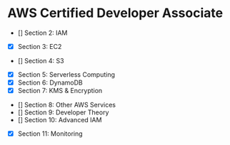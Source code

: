 # AWS Certified Developer Associate 

* [] Section 2: IAM 
* [x] Section 3: EC2
* [] Section 4: S3
* [x] Section 5: Serverless Computing 
* [x] Section 6: DynamoDB
* [x] Section 7: KMS & Encryption 
* [] Section 8: Other AWS Services
* [] Section 9: Developer Theory
* [] Section 10: Advanced IAM 
* [x] Section 11: Monitoring 
